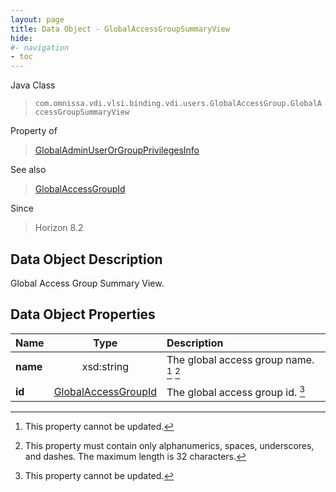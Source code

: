```yaml
---
layout: page
title: Data Object - GlobalAccessGroupSummaryView
hide:
#- navigation
- toc
---
```






Java Class
> `com.omnissa.vdi.vlsi.binding.vdi.users.GlobalAccessGroup.GlobalAccessGroupSummaryView`

Property of
> [GlobalAdminUserOrGroupPrivilegesInfo](vdi.users.AdminUserOrGroup.GlobalAdminUserOrGroupPrivilegesInfo.md#field_detail)

See also
> [GlobalAccessGroupId](vdi.entity.GlobalAccessGroupId.md)

Since
> Horizon 8.2


## Data Object Description

Global Access Group Summary View.

## Data Object Properties

 Name | Type | Description
:---|:---:|:---
**name**|  xsd:string|  The global access group name. [^2] [^3]
**id**| [GlobalAccessGroupId](vdi.entity.GlobalAccessGroupId.md)|  The global access group id. [^2]
 


 


[^2]: This property cannot be updated.
[^3]: This property must contain only alphanumerics, spaces, underscores, and dashes. The maximum length is 32 characters.